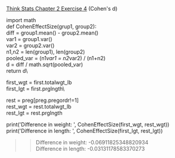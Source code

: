 [Think Stats Chapter 2 Exercise 4](http://greenteapress.com/thinkstats2/html/thinkstats2003.html#toc24) (Cohen's d)

>> 
import math\
def CohenEffectSize(grup1, group2):\
  diff = group1.mean() - group2.mean()\
  var1 = group1.var()\
  var2 = group2.var()\
  n1,n2 = len(group1), len(group2)\
  pooled_var = (n1*var1 = n2*var2) / (n1+n2)\
  d = diff / math.sqrt(pooled_var)\
  return d\

first_wgt = first.totalwgt_lb\
first_lgt = first.prglngth\

rest = preg[preg.pregordr!=1]\
rest_wgt = rest.totalwgt_lb\
rest_lgt = rest.prglngth

print('Difference in weight: ', CohenEffectSize(first_wgt, rest_wgt))\
print('Difference in length: ', CohenEffectSize(first_lgt, rest_lgt))

>> Difference in weight:  -0.06911825348820934\
>> Difference in length:  -0.03131178583370273
